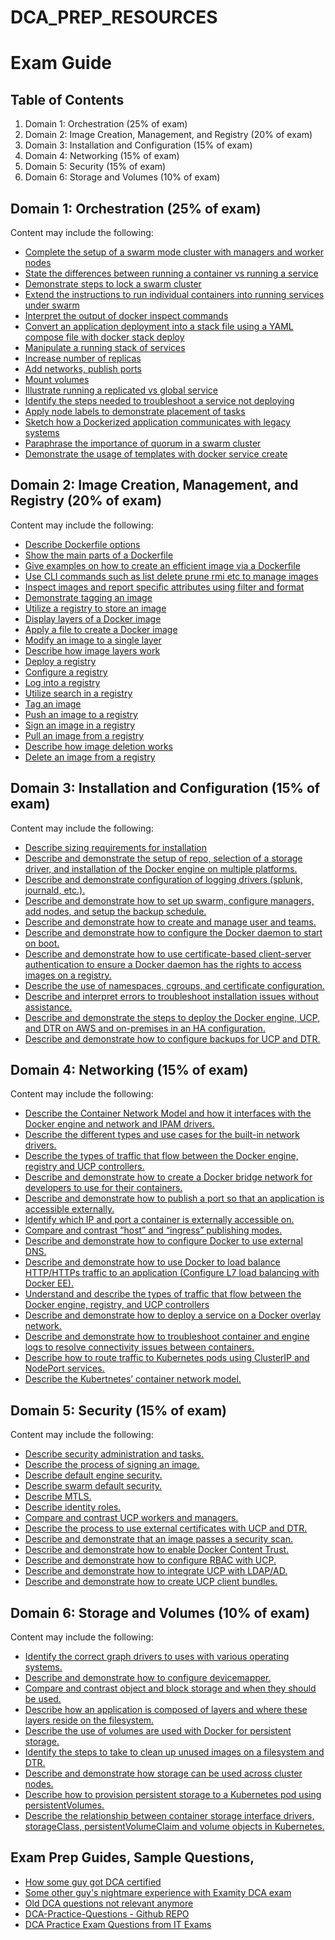 # DCA_PREP_RESOURCES

# Exam Guide

## Table of Contents
1. Domain 1: Orchestration (25% of exam)
2. Domain 2: Image Creation, Management, and Registry (20% of exam)
3. Domain 3: Installation and Configuration (15% of exam)
4. Domain 4: Networking (15% of exam)
5. Domain 5: Security (15% of exam)
6. Domain 6: Storage and Volumes (10% of exam)

## Domain 1: Orchestration (25% of exam)
Content may include the following:
- [Complete the setup of a swarm mode cluster with managers and worker nodes](Domain_1_Orchestration/Complete_the_setup_of_a_swarm_mode_cluster_with_managers_and_worker_nodes.md)
- [State the differences between running a container vs running a service](Domain_1_Orchestration/State_the_differences_between_running_a_container_vs_running_a_service.md)
- [Demonstrate steps to lock a swarm cluster](Domain_1_Orchestration/Demonstrate_steps_to_lock_a_swarm_cluster.md)
- [Extend the instructions to run individual containers into running services under swarm](Domain_1_Orchestration/Extend_the_instructions_to_run_individual_containers_into_running_services_under_swarm.md)
- [Interpret the output of docker inspect commands](Domain_1_Orchestration/Interpret_the_output_of_docker_inspect_commands.md)
- [Convert an application deployment into a stack file using a YAML compose file with docker stack deploy](Domain_1_Orchestration/Convert_an_application_deployment_into_a_stack_file_using_a_YAML_compose_file_with_docker_stack_deploy.md)
- [Manipulate a running stack of services](Domain_1_Orchestration/Manipulate_a_running_stack_of_services.md)
- [Increase number of replicas](Domain_1_Orchestration/Increase_number_of_replicas.md)
- [Add networks, publish ports](Domain_1_Orchestration/Add_networks_publish_ports.md)
- [Mount volumes](Domain_1_Orchestration/Mount_volumes.md)
- [Illustrate running a replicated vs global service](Domain_1_Orchestration/Illustrate_running_a_replicated_vs_global_service.md)
- [Identify the steps needed to troubleshoot a service not deploying](Domain_1_Orchestration/Identify_the_steps_needed_to_troubleshoot_a_service_not_deploying.md)
- [Apply node labels to demonstrate placement of tasks](Domain_1_Orchestration/Apply_node_labels_to_demonstrate_placement_of_tasks.md)
- [Sketch how a Dockerized application communicates with legacy systems](Domain_1_Orchestration/Sketch_how_a_Dockerized_application_communicates_with_legacy_systems.md)
- [Paraphrase the importance of quorum in a swarm cluster](Domain_1_Orchestration/Paraphrase_the_importance_of_quorum_in_a_swarm_cluster.md)
- [Demonstrate the usage of templates with docker service create](Domain_1_Orchestration/Demonstrate_the_usage_of_templates_with_docker_service_create.md)

## Domain 2: Image Creation, Management, and Registry (20% of exam)
Content may include the following:
- [Describe Dockerfile options](Domain_2_Image_Creation_Management_and_Registry/Describe_the_use_of_Dockerfile.md)
- [Show the main parts of a Dockerfile](Domain_2_Image_Creation_Management_and_Registry/Show_the_main_parts_of_a_Dockerfile.md)
- [Give examples on how to create an efficient image via a Dockerfile](Domain_2_Image_Creation_Management_and_Registry/Give_examples_on_how_to_create_an_efficient_image_via_a_Dockerfile.md)
- [Use CLI commands such as list delete prune rmi etc to manage images](Domain_2_Image_Creation_Management_and_Registry/Use_CLI_commands_such_as_list_delete_prune_rmi_etc_to_manage_images.md)
- [Inspect images and report specific attributes using filter and format](Domain_2_Image_Creation_Management_and_Registry/Inspect_images_and_report_specific_attributes_using_filter_and_format.md)
- [Demonstrate tagging an image](Domain_2_Image_Creation_Management_and_Registry/Demonstrate_tagging_an_image.md)
- [Utilize a registry to store an image](Domain_2_Image_Creation_Management_and_Registry/Utilize_a_registry_to_store_an_image.md)
- [Display layers of a Docker image](Domain_2_Image_Creation_Management_and_Registry/Display_layers_of_a_Docker_image.md)
- [Apply a file to create a Docker image](Domain_2_Image_Creation_Management_and_Registry/Apply_a_file_to_create_a_Docker_image.md)
- [Modify an image to a single layer](Domain_2_Image_Creation_Management_and_Registry/Modify_an_image_to_a_single_layer.md)
- [Describe how image layers work](Domain_2_Image_Creation_Management_and_Registry/Describe_how_image_layers_work.md)
- [Deploy a registry](Domain_2_Image_Creation_Management_and_Registry/Deploy_a_registry.md)
- [Configure a registry](Domain_2_Image_Creation_Management_and_Registry/Configure_a_registry.md)
- [Log into a registry](Domain_2_Image_Creation_Management_and_Registry/Log_into_a_registry.md)
- [Utilize search in a registry](Domain_2_Image_Creation_Management_and_Registry/Utilize_search_in_a_registry.md)
- [Tag an image](Domain_2_Image_Creation_Management_and_Registry/Tag_an_image.md)
- [Push an image to a registry](Domain_2_Image_Creation_Management_and_Registry/Push_an_image_to_a_registry.md)
- [Sign an image in a registry](Domain_2_Image_Creation_Management_and_Registry/Sign_an_image_in_a_registry.md)
- [Pull an image from a registry](Domain_2_Image_Creation_Management_and_Registry/Pull_an_image_from_a_registry.md)
- [Describe how image deletion works](Domain_2_Image_Creation_Management_and_Registry/Describe_how_image_deletion_works.md)
- [Delete an image from a registry](Domain_2_Image_Creation_Management_and_Registry/Delete_an_image_from_a_registry.md)

## Domain 3: Installation and Configuration (15% of exam)
Content may include the following:
- [Describe sizing requirements for installation](Domain_3_Installation_and_Configuration/Describe_sizing_requirements_for_installation.md)
- [Describe and demonstrate the setup of repo, selection of a storage driver, and installation of the Docker engine on multiple platforms.](Domain_3_Installation_and_Configuration/Describe_and_demonstrate_the_setup_of_repo_selection_of_a_storage_driver_and_installation_of_the_Docker_engine_on_multiple_platforms.md)
- [Describe and demonstrate configuration of logging drivers (splunk, journald, etc.).](Domain_3_Installation_and_Configuration/Describe_and_demonstrate_configuration_of_logging_drivers.md)
- [Describe and demonstrate how to set up swarm, configure managers, add nodes, and setup the backup schedule.](Domain_3_Installation_and_Configuration/Describe_and_demonstrate_how_to_set_up_swarm_configure_managers_add_nodes_and_setup_the_backup_schedule.md)
- [Describe and demonstrate how to create and manage user and teams.](Domain_3_Installation_and_Configuration/Describe_and_demonstrate_how_to_create_and_manage_user_and_teams.md)
- [Describe and demonstrate how to configure the Docker daemon to start on boot.](Domain_3_Installation_and_Configuration/Describe_and_demonstrate_how_to_configure_the_Docker_daemon_to_start_on_boot.md)
- [Describe and demonstrate how to use certificate-based client-server authentication to ensure a Docker daemon has the rights to access images on a registry.](Domain_3_Installation_and_Configuration/Describe_and_demonstrate_how_to_use_certificate-based_client-server_authentication.md)
- [Describe the use of namespaces, cgroups, and certificate configuration.](Domain_3_Installation_and_Configuration/Describe_the_use_of_namespaces_cgroups_and_certificate_configuration.md)
- [Describe and interpret errors to troubleshoot installation issues without assistance.](Domain_3_Installation_and_Configuration/Describe_and_interpret_errors_to_troubleshoot_installation_issues_without_assistance.md)
- [Describe and demonstrate the steps to deploy the Docker engine, UCP, and DTR on AWS and on-premises in an HA configuration.](Domain_3_Installation_and_Configuration/Describe_and_demonstrate_the_steps_to_deploy_the_Docker_engine_UCP_and_DTR.md)
- [Describe and demonstrate how to configure backups for UCP and DTR.](Domain_3_Installation_and_Configuration/Describe_and_demonstrate_how_to_configure_backups_for_UCP_and_DTR.md)

## Domain 4: Networking (15% of exam)
Content may include the following:
- [Describe the Container Network Model and how it interfaces with the Docker engine and network and IPAM drivers.](Domain_4_Networking/Describe_the_Container_Network_Model_and_how_it_interfaces_with_the_Docker_engine_and_network_and_IPAM_drivers.md)
- [Describe the different types and use cases for the built-in network drivers.](Domain_4_Networking/Describe_the_different_types_and_use_cases_for_the_built-in_network_drivers.md)
- [Describe the types of traffic that flow between the Docker engine, registry and UCP controllers.](Domain_4_Networking/Describe_the_types_of_traffic_that_flow_between_the_Docker_engine_registry_and_UCP_controllers.md)
- [Describe and demonstrate how to create a Docker bridge network for developers to use for their containers.](Domain_4_Networking/Describe_and_demonstrate_how_to_create_a_Docker_bridge_network_for_developers_to_use_for_their_containers.md)
- [Describe and demonstrate how to publish a port so that an application is accessible externally.](Domain_4_Networking/Describe_and_demonstrate_how_to_publish_a_port_so_that_an_application_is_accessible_externally.md)
- [Identify which IP and port a container is externally accessible on.](Domain_4_Networking/Identify_which_IP_and_port_a_container_is_externally_accessible_on.md)
- [Compare and contrast “host” and “ingress” publishing modes.](Domain_4_Networking/Compare_and_contrast_host_and_ingress_publishing_modes.md)
- [Describe and demonstrate how to configure Docker to use external DNS.](Domain_4_Networking/Describe_and_demonstrate_how_to_configure_Docker_to_use_external_DNS.md)
- [Describe and demonstrate how to use Docker to load balance HTTP/HTTPs traffic to an application (Configure L7 load balancing with Docker EE).](Domain_4_Networking/Describe_and_demonstrate_how_to_use_Docker_to_load_balance_HTTP.md)
- [Understand and describe the types of traffic that flow between the Docker engine, registry, and UCP controllers](Domain_4_Networking/Understand_and_describe_the_types_of_traffic_that_flow_between_the_Docker_engine_registry_and_UCP_controllers.md)
- [Describe and demonstrate how to deploy a service on a Docker overlay network.](Domain_4_Networking/Describe_and_demonstrate_how_to_deploy_a_service_on_a_Docker_overlay_network.md)
- [Describe and demonstrate how to troubleshoot container and engine logs to resolve connectivity issues between containers.](Domain_4_Networking/Describe_and_demonstrate_how_to_troubleshoot_container_and_engine_logs_to_resolve_connectivity_issues_between_containers.md)
- [Describe how to route traffic to Kubernetes pods using ClusterIP and NodePort services.](Domain_4_Networking/Describe_how_to_route_traffic_to_Kubernetes_pods_using_ClusterIP_and_NodePort_services.md)
- [Describe the Kubertnetes’ container network model.](Domain_4_Networking/Describe_the_Kubertnetes_container_network_model.md)

## Domain 5: Security (15% of exam)
Content may include the following:
- [Describe security administration and tasks.](Domain_5_Security/Describe_security_administration_and_tasks.md)
- [Describe the process of signing an image.](Domain_5_Security/Describe_the_process_of_signing_an_image.md)
- [Describe default engine security.](Domain_5_Security/Describe_default_engine_security.md)
- [Describe swarm default security.](Domain_5_Security/Describe_swarm_default_security.md)
- [Describe MTLS.](Domain_5_Security/Describe_MTLS.md)
- [Describe identity roles.](Domain_5_Security/Describe_identity_roles.md)
- [Compare and contrast UCP workers and managers.](Domain_5_Security/Compare_and_contrast_UCP_workers_and_managers.md)
- [Describe the process to use external certificates with UCP and DTR.](Domain_5_Security/Describe_the_process_to_use_external_certificates_with_UCP_and_DTR.md)
- [Describe and demonstrate that an image passes a security scan.](Domain_5_Security/Describe_and_demonstrate_that_an_image_passes_a_security_scan.md)
- [Describe and demonstrate how to enable Docker Content Trust.](Domain_5_Security/Describe_and_demonstrate_how_to_enable_Docker_Content_Trust.md)
- [Describe and demonstrate how to configure RBAC with UCP.](Domain_5_Security/Describe_and_demonstrate_how_to_configure_RBAC_with_UCP.md)
- [Describe and demonstrate how to integrate UCP with LDAP/AD.](Domain_5_Security/Describe_and_demonstrate_how_to_integrate_UCP_with_LDAP_AD.md)
- [Describe and demonstrate how to create UCP client bundles.](Domain_5_Security/Describe_and_demonstrate_how_to_create_UCP_client_bundles.md)

## Domain 6: Storage and Volumes (10% of exam)
Content may include the following:
- [Identify the correct graph drivers to uses with various operating systems.](Domain_6_Storage_and_Volume/Identify_the_correct_graph_drivers_to_uses_with_various_operating_systems.md)
- [Describe and demonstrate how to configure devicemapper.](Domain_6_Storage_and_Volume/Describe_and_demonstrate_how_to_configure_devicemapper.md)
- [Compare and contrast object and block storage and when they should be used.](Domain_6_Storage_and_Volume/Compare_and_contrast_object_and_block_storage_and_when_they_should_be_used.md)
- [Describe how an application is composed of layers and where these layers reside on the filesystem.](Domain_6_Storage_and_Volume/Describe_how_an_application_is_composed_of_layers_and_where_these_layers_reside_on_the_filesystem.md)
- [Describe the use of volumes are used with Docker for persistent storage.](Domain_6_Storage_and_Volume/Describe_the_use_of_volumes_are_used_with_Docker_for_persistent_storage.md)
- [Identify the steps to take to clean up unused images on a filesystem and DTR.](Domain_6_Storage_and_Volume/Identify_the_steps_to_take_to_clean_up_unused_images_on_a_filesystem_and_DTR.md)
- [Describe and demonstrate how storage can be used across cluster nodes.](Domain_6_Storage_and_Volume/Describe_and_demonstrate_how_storage_can_be_used_across_cluster_nodes.md)
- [Describe how to provision persistent storage to a Kubernetes pod using persistentVolumes.](Domain_6_Storage_and_Volume/Describe_how_to_provision_persistent_storage_to_a_Kubernetes_pod_using_persistentVolumes.md)
- [Describe the relationship between container storage interface drivers, storageClass, persistentVolumeClaim and volume objects in Kubernetes.](Domain_6_Storage_and_Volume/Describe_the_relationship_between_container_storage_interface_drivers_storageClass_persistentVolumeClaim_and_volume_objects_in_Kubernetes.md)

## Exam Prep Guides, Sample Questions, 
- [How some guy got DCA certified](https://www.youtube.com/watch?v=FAwV8Cs8ve8)
- [Some other guy's nightmare experience with Examity DCA exam](https://sachinsudheer.medium.com/docker-certified-associate-dca-exam-my-failure-experience-4b6419f88e52)
- [Old DCA questions not relevant anymore](https://medium.com/p/84f3b9e8f5ce)
- [DCA-Practice-Questions - Github REPO](https://github.com/bbachi/DCA-Practice-Questions)
- [DCA Practice Exam Questions from IT Exams](https://www.itexams.com/exam/DCA)
